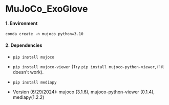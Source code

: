 # MuJoCo_ExoGlove

#### 1. Environment
`conda create -n mujoco python=3.10`

#### 2. Dependencies
- `pip install mujoco`
- `pip install mujoco-viewer` (Try `pip install mujoco-python-viewer`, if it doesn't work).
- `pip install mediapy`

- Version (6/29/2024): mujoco (3.1.6), mujoco-python-viewer (0.1.4), mediapy(1.2.2)
